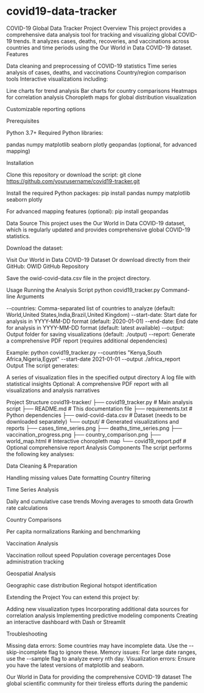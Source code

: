 # covid19-data-tracker

COVID-19 Global Data Tracker
Project Overview
This project provides a comprehensive data analysis tool for tracking and visualizing global COVID-19 trends. It analyzes cases, deaths, recoveries, and vaccinations across countries and time periods using the Our World in Data COVID-19 dataset.
Features

Data cleaning and preprocessing of COVID-19 statistics
Time series analysis of cases, deaths, and vaccinations
Country/region comparison tools
Interactive visualizations including:

Line charts for trend analysis
Bar charts for country comparisons
Heatmaps for correlation analysis
Choropleth maps for global distribution visualization


Customizable reporting options

Prerequisites

Python 3.7+
Required Python libraries:

pandas
numpy
matplotlib
seaborn
plotly
geopandas (optional, for advanced mapping)



Installation

Clone this repository or download the script:
git clone https://github.com/yourusername/covid19-tracker.git

Install the required Python packages:
pip install pandas numpy matplotlib seaborn plotly

For advanced mapping features (optional):
pip install geopandas


Data Source
This project uses the Our World in Data COVID-19 dataset, which is regularly updated and provides comprehensive global COVID-19 statistics.

Download the dataset:

Visit Our World in Data COVID-19 Dataset
Or download directly from their GitHub: OWID GitHub Repository


Save the owid-covid-data.csv file in the project directory.

Usage
Running the Analysis Script
python covid19_tracker.py
Command-line Arguments

--countries: Comma-separated list of countries to analyze (default: World,United States,India,Brazil,United Kingdom)
--start-date: Start date for analysis in YYYY-MM-DD format (default: 2020-01-01)
--end-date: End date for analysis in YYYY-MM-DD format (default: latest available)
--output: Output folder for saving visualizations (default: ./output)
--report: Generate a comprehensive PDF report (requires additional dependencies)

Example:
python covid19_tracker.py --countries "Kenya,South Africa,Nigeria,Egypt" --start-date 2021-01-01 --output ./africa_report
Output
The script generates:

A series of visualization files in the specified output directory
A log file with statistical insights
Optional: A comprehensive PDF report with all visualizations and analysis narratives

Project Structure
covid19-tracker/
├── covid19_tracker.py      # Main analysis script
├── README.md               # This documentation file
├── requirements.txt        # Python dependencies
├── owid-covid-data.csv     # Dataset (needs to be downloaded separately)
└── output/                 # Generated visualizations and reports
    ├── cases_time_series.png
    ├── deaths_time_series.png
    ├── vaccination_progress.png
    ├── country_comparison.png
    ├── world_map.html      # Interactive choropleth map
    └── covid19_report.pdf  # Optional comprehensive report
Analysis Components
The script performs the following key analyses:

Data Cleaning & Preparation

Handling missing values
Date formatting
Country filtering


Time Series Analysis

Daily and cumulative case trends
Moving averages to smooth data
Growth rate calculations


Country Comparisons

Per capita normalizations
Ranking and benchmarking


Vaccination Analysis

Vaccination rollout speed
Population coverage percentages
Dose administration tracking


Geospatial Analysis

Geographic case distribution
Regional hotspot identification



Extending the Project
You can extend this project by:

Adding new visualization types
Incorporating additional data sources for correlation analysis
Implementing predictive modeling components
Creating an interactive dashboard with Dash or Streamlit

Troubleshooting

Missing data errors: Some countries may have incomplete data. Use the --skip-incomplete flag to ignore these.
Memory issues: For large date ranges, use the --sample flag to analyze every nth day.
Visualization errors: Ensure you have the latest versions of matplotlib and seaborn.

Our World in Data for providing the comprehensive COVID-19 dataset
The global scientific community for their tireless efforts during the pandemic

